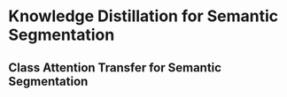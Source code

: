 # Knowledge Distillation for Semantic Segmentation
## Class Attention Transfer for Semantic Segmentation

